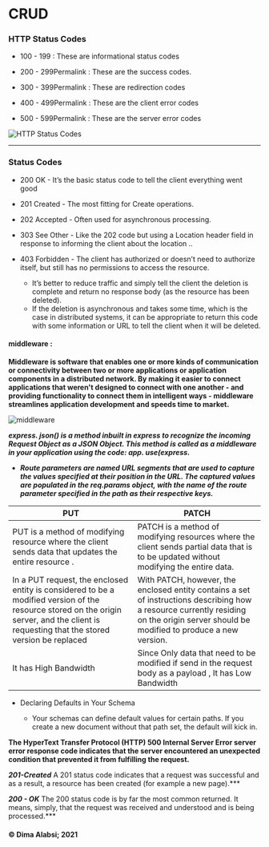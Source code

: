 # CRUD


### HTTP Status Codes

* 100 - 199 : These are informational status codes

* 200 - 299Permalink : These are the success codes. 

* 300 - 399Permalink : These are redirection codes

* 400 - 499Permalink : These are the client error codes

* 500 - 599Permalink : These are the server error codes

![ HTTP Status Codes](https://softcrony.com/blog/wp-content/uploads/2020/07/http-code.png)

----------- 

### Status Codes

* 200 OK - It’s the basic status code to tell the client everything went good

* 201 Created - The most fitting for Create operations.

* 202 Accepted - Often used for asynchronous processing.

* 303 See Other - Like the 202 code but using a Location header field in response to informing the client about the location ..

* 403 Forbidden - The client has authorized or doesn’t need to authorize itself, but still has no permissions to access the resource.


    * It’s better to reduce traffic and simply tell the client the deletion is complete and return no response body (as the resource has been deleted).
     * If the deletion is asynchronous and takes some time, which is the case in distributed systems, it can be appropriate to return this code with some information or URL to tell the client when it will be deleted.



#### middleware :

**Middleware is software that enables one or more kinds of communication or connectivity between two or more applications or application components in a distributed network. By making it easier to connect applications that weren't designed to connect with one another - and providing functionality to connect them in intelligent ways - middleware streamlines application development and speeds time to market.**

![middleware](https://www.researchgate.net/profile/Livio-Pompianu/publication/303222728/figure/fig1/AS:423293980286978@1477932558682/A-diagram-of-the-middleware-architecture_Q640.jpg)



***express. json() is a method inbuilt in express to recognize the incoming Request Object as a JSON Object. This method is called as a middleware in your application using the code: app. use(express.***


* ***Route parameters are named URL segments that are used to capture the values specified at their position in the URL. The captured values are populated in the req.params object, with the name of the route parameter specified in the path as their respective keys.***

 |PUT|PATCH|
|--------|--------|
|PUT is a method of modifying resource where the client sends data that updates the entire resource .|PATCH is a method of modifying resources where the client sends partial data that is to be updated without modifying the entire data.|
|In a PUT request, the enclosed entity is considered to be a modified version of the resource stored on the origin server, and the client is requesting that the stored version be replaced|With PATCH, however, the enclosed entity contains a set of instructions describing how a resource currently residing on the origin server should be modified to produce a new version.|
|It has High Bandwidth |Since Only data that need to be modified if send in the request body as a payload , It has Low Bandwidth |

* Declaring Defaults in Your Schema

   * Your schemas can define default values for certain paths. If you create a new document without that path set, the default will kick in.


**The HyperText Transfer Protocol (HTTP) 500 Internal Server Error server error response code indicates that the server encountered an unexpected condition that prevented it from fulfilling the request.**

***201-Created***
A 201 status code indicates that a request was successful and as a result, a resource has been created (for example a new page).***

***200 - OK***
The 200 status code is by far the most common returned. It means, simply, that the request was received and understood and is being processed.***


####  &copy; Dima Alabsi; 2021 
